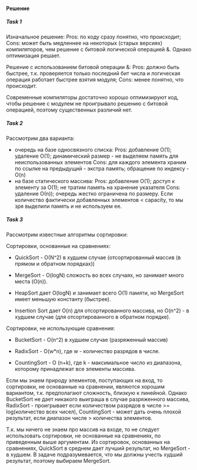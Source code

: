 #### Решение

##### Task 1

Изначальное решение: 
Pros: по коду сразу понятно, что происходит; 
Cons: может быть медленнее на некоторых (старых версиях) компиляторов, чем решение с битовой логической операцией &. Однако оптимизация решает.

Решение с использованием битовой операции &: 
Pros: должно быть быстрее, т.к. проверяется только последний бит числа и логическая операция работает быстрее взятия модуля; 
Cons: менее понятно, что происходит.

Современные компиляторы достаточно хорошо оптимизируют код, чтобы решение с модулем не проигрывало решению с битовой операцией, поэтому существенных различий нет.

##### Task 2

Рассмотрим два варианта:

- очередь на базе односвязного списка:
Pros: добавление О(1); удаление О(1); динамический размер - не выделяем память для неиспользованных элементов
Cons: для каждого элемента храним по ссылке на предыдущий - экстра память; обращение по индексу - O(n)
- на базе статического массива:
Pros: добавление О(1); доступ к элементу за O(1); не тратим память на хранение указателя
Cons: удаление О(n)); очередь жестко ограничена по размеру. Если количество фактически добавленных элементов < capacity, то мы зря выделили память и не используем ее.


##### Task 3

Рассмотрим известные алгоритмы сортировки:

Сортировки, основанные на сравнениях:

- QuickSort - O(N^2) в худшем случае (отсортированный массив (в прямом и обратном порядках))

- MergeSort - O(logN) сложость во всех случаях, но занимает много места (O(n)). 

- HeapSort дает O(logN) и занимает всего O(1) памяти, но MergeSort имеет меньшую константу (быстрее).
 
- Insertion Sort дает O(n) для отсортированного массива, но O(n^2)  - в худшем случае (для отсортированного в обратном порядке).

Сортировки, не использующие сравнения:

- BucketSort - O(n^2) в худшем случае (разряженный массив)

- RadixSort - O(w*n), где w - количество разрядов в числе.

- CountingSort - O (n+k),  где k - максимальное число из диапазона, которому принадлежат все элементы массива.

Если мы знаем природу элементов, поступающих на вход, то сортировки, не основанные на сравнении, являются хорошим вариантом, т.к. предполагают сложность, близкую к линейной. Однако BucketSort не дает никакого выиграша в случае разряженного массива, RadixSort - проигрывает если количеством разрядов в числе >= log(количество всех чисел), CountingSort - может дать очень плохой результат, если диапазон числе > количества элементов.

Т.к. мы ничего не знаем про массив на входе, то не следует использовать сортировки, не основанные на сравнениях, по приведенным выше аргументам. Из сортировок, основанных на сравнениях, QuickSort в среднем дает лучший результат, но MergeSort - в худшем. В задаче подразумевается, что мы должны учесть худший результат, поэтому выбираем MergeSort.
